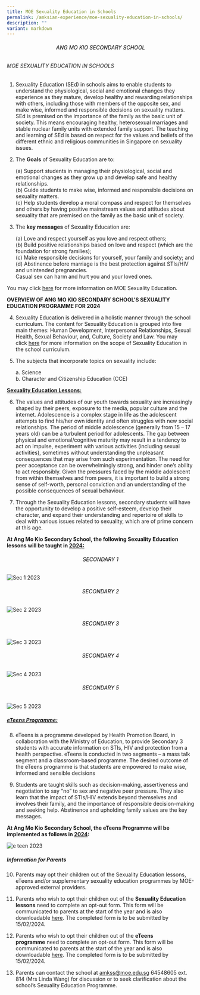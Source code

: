 ```yaml
---
title: MOE Sexuality Education in Schools
permalink: /amksian-experience/moe-sexuality-education-in-schools/
description: ""
variant: markdown
---
```

<h6 style="color:black" align="center">ANG MO KIO SECONDARY SCHOOL</h6>

###### MOE SEXUALITY EDUCATION IN SCHOOLS

  

1.  Sexuality Education (SEd) in schools aims to enable students to understand the physiological, social and emotional changes they experience as they mature, develop healthy and rewarding relationships with others, including those with members of the opposite sex, and make wise, informed and responsible decisions on sexuality matters. SEd is premised on the importance of the family as the basic unit of society. This means encouraging healthy, heterosexual marriages and stable nuclear family units with extended family support. The teaching and learning of SEd is based on respect for the values and beliefs of the different ethnic and religious communities in Singapore on sexuality issues.

  

2.  The **Goals** of Sexuality Education are to:

	(a)	Support students in managing their physiological, social and emotional changes as they grow up and develop safe and healthy relationships.  <br>
	(b)	Guide students to make wise, informed and responsible decisions on sexuality matters. <br>
	(c)	Help students develop a moral compass and respect for themselves and others by having positive mainstream values and attitudes about sexuality that are premised on the family as the basic unit of society. 


  

3.  The **key messages** of Sexuality Education are:

	(a)  Love and respect yourself as you love and respect others; <br>
	(b)  Build positive relationships based on love and respect (which are the foundation for strong families); <br>
	(c)  Make responsible decisions for yourself, your family and society; and <br>
	(d)  Abstinence before marriage is the best protection against STIs/HIV and unintended pregnancies. <br>
    Casual sex can harm and hurt you and your loved ones.
    

  

You may click&nbsp;[here](https://go.gov.sg/moe-sexuality-education)&nbsp;for more information on MOE Sexuality Education.

**OVERVIEW OF ANG MO KIO SECONDARY SCHOOL’S SEXUALITY EDUCATION PROGRAMME FOR 2024**

4.  Sexuality Education is delivered in a holistic manner through the school curriculum. The content for Sexuality Education is grouped into five main themes: Human Development, Interpersonal Relationships, Sexual Health, Sexual Behaviour, and, Culture, Society and Law. You may click&nbsp;[here](https://go.gov.sg/moe-sexuality-education-scope)&nbsp;for more information on the scope of Sexuality Education in the school curriculum.

  

5.  The subjects that incorporate topics on sexuality include:

	a.  Science <br>
	b.  Character and Citizenship Education (CCE)

  

**<u>Sexuality Education Lessons:</u>**

  

6.  The values and attitudes of our youth towards sexuality are increasingly shaped by their peers, exposure to the media, popular culture and the internet. Adolescence is a complex stage in life as the adolescent attempts to find his/her own identity and often struggles with new social relationships. The period of middle adolescence (generally from 15 – 17 years old) can be a turbulent period for adolescents. The gap between physical and emotional/cognitive maturity may result in a tendency to act on impulse, experiment with various activities (including sexual activities), sometimes without understanding the unpleasant consequences that may arise from such experimentation. The need for peer acceptance can be overwhelmingly strong, and hinder one’s ability to act responsibly. Given the pressures faced by the middle adolescent from within themselves and from peers, it is important to build a strong sense of self-worth, personal conviction and an understanding of the possible consequences of sexual behaviour.

  

7.  Through the Sexuality Education lessons, secondary students will have the opportunity to develop a positive self-esteem, develop their character, and expand their understanding and repertoire of skills to deal with various issues related to sexuality, which are of prime concern at this age.

  

**At Ang Mo Kio Secondary School, the following Sexuality Education lessons will be taught in <u>2024:</u>**

<h6 style="color:black" align="center">SECONDARY 1
</h6>

![Sec 1 2023](/images/Sec_1.png)

<h6 style="color:black" align="center">SECONDARY 2
</h6>

![Sec 2 2023](/images/Sec_2.png)

<h6 style="color:black" align="center">SECONDARY 3
</h6>

![Sec 3 2023](/images/Sec_3.png)

<h6 style="color:black" align="center">SECONDARY 4
</h6>

![Sec 4 2023](/images/Sec_4.png)

<h6 style="color:black" align="center">SECONDARY 5
</h6>

![Sec 5 2023](/images/Sec_5.png)

##### <u><em>eTeens</em> Programme:</u>

  

8.  eTeens is a programme developed by Health Promotion Board, in collaboration with the Ministry of Education, to provide Secondary 3 students with accurate information on STIs, HIV and protection from a health perspective. eTeens is conducted in two segments – a mass talk segment and a classroom-based programme. The desired outcome of the eTeens programme is that students are empowered to make wise, informed and sensible decisions

  

9.  Students are taught skills such as decision-making, assertiveness and negotiation to say “no” to sex and negative peer pressure. They also learn that the impact of STIs/HIV extends beyond themselves and involves their family, and the importance of responsible decision-making and seeking help. Abstinence and upholding family values are the key messages. 
  

**At Ang Mo Kio Secondary School, the eTeens Programme will be implemented as follows in&nbsp;<u>2024</u>:**

![e teen 2023](/images/e_teens.png)

##### Information for Parents

10.  Parents may opt their children out of the Sexuality Education lessons, eTeens and/or supplementary sexuality education programmes by MOE-approved external providers.

  

11.  Parents who wish to opt their children out of the&nbsp;**Sexuality Education lessons**&nbsp;need to complete an opt-out form. This form will be communicated to parents at the start of the year and is also downloadable&nbsp;[here](/files/2024_Annex_A_Opt_out_form_Sec__updated_14_Jan.pdf). The completed form is to be submitted by 15/02/2024.

  

12.  Parents who wish to opt their children out of the&nbsp;**eTeens programme**&nbsp;need to complete an opt-out form. This form will be communicated to parents at the start of the year and is also downloadable&nbsp;[here](/files/2024_Annex_B_eTeens_Opt_out_form_updated_14_Jan.pdf). The completed form is to be submitted by 15/02/2024.

  

13.  Parents can contact the school at amkss@moe.edu.sg 64548605 ext. 814 (Mrs Linda Wang) for discussion or to seek clarification about the school’s Sexuality Education Programme.